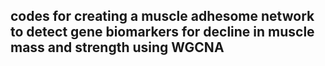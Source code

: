 ## codes for creating a muscle adhesome network to detect gene biomarkers for decline in muscle mass and strength using WGCNA
